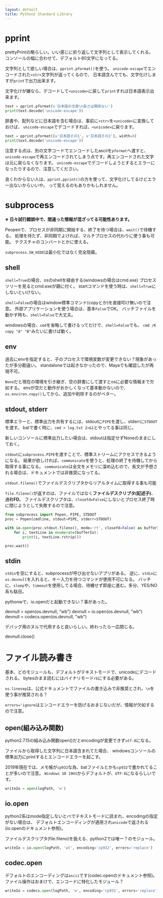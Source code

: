 ```yaml
---
layout: default
title: Python2 Standard Library
---
```


<!-- # Python Standard Library -->

# pprint

prettyPrintの略らしい。いい感じに折り返して文字列として表示してくれる。
コンソールの幅に合わせて、デフォルト80文字になってる。

文字列として欲しい場合は、`pprint.pformat()`を使う。
`unicode-escape`でエンコードされた`<str>`文字列が返ってくるので、
日本語含んでても、文字化けしますが`print`で出力出来ます。

文字化けが嫌なら、デコードして`<unicode>`に戻して`print`すれば日本語表示出来ます。

``` python
text = pprint.pformat(u'日本語の文章\n長さは関係ない')
print(text.decode('unicode-escape'))
```

辞書や、配列などに日本語を含む場合は、事前に`<str>`を`<unicode>`に変換しておけば、
`unicode-escape`でデコードすれば、`<unicode>`に戻ります。

``` python
text = pprint.pformat([u'日本語その1', u'日本語その2'], width=0)
print(text.decode('unicode-escape'))
```

注意する点は、別の文字コードでエンコードしたasciiを`pformat`へ渡すと、
`unicode-escape`で再エンコードされてしまう点です。再エンコードされた文字は元に戻らなくなります。
`unicode-escape`でデコードしようとするとエラーになったりするので、注意してください。

良くわからない人は、`pprint.pprint()`の方を使って、文字化けしてるけどエラー出ないからいいや。
って覚えるのもありかもしれません。

# subprocess

**※ 日々試行錯誤中で、間違った情報が混ざってる可能性あります。**

Peopenで、プロセスが非同期に開始する、終了を待つ場合は、`wait()`で待機する。
処理を待たず、非同期でよければ、マルチプロセスの代わりに使う事も可能。
テクスチャのコンバートとかに使える。

`subprocess.SW_HIDE`は最小化ではなく完全隠蔽。

## shell

`shell=True`の場合、osのshellを経由する(windowsの場合はcmd.exe)
プロセスツリーを見るとcmd.exeが親に付く。
startコマンドを使う時は、`shell=True`にしないといけない。

`shell=False`の場合はwindow標準コマンド(copyとか)を直接叩け無いので注意。
外部アプリケーションを使う場合は、基本`False`でOK。
バッチファイルを動かす時も、`shell=False`で大丈夫。

windowsの場合、`cmd`を省略して書けるってだけで、`shell=False`でも、
`cmd /K copy "A" "B"`みたいに書けば動く。

## env

過去にenvを指定すると、子のプロセスで環境変数が変更できない？現象があったが多分勘違い。
standaloneでは起きなかったので、Mayaでも確認したが再現不可。

`None`だと現在の環境を引き継ぎ、空の辞書にして渡すとosに必要な情報まで欠如する。
envが空だと動作がおかしくなって基本動かないので、
`os.environ.copy()`してから、追加や削除するのがベター。

## stdout, stderr

標準エラーと、標準出力を共有するには、stdoutに`PIPE`を渡し、stderrに`STDOUT`を渡す。
batで書く時に、`cmd > log.txt 2>&1`とやってる事は同じ。

新しいコンソールに標準出力したい場合は、stdoutは指定せずNoneのままにしておく。

`stdout`に`subprocess.PIPE`を渡すことで、標準ストリームにアクセスできるようになる。
結果が欲しければ、`communicate`を使うと、処理の終了を待機してから取得する事になる。
`communicate`は全文をメモリに溜め込むので、長文が予想される場合は、ドキュメントでは非推奨になってる。

`stdout.fileno()`でファイルデスクリプタからリアルタイムに取得する事も可能

`file.fileno()`が返すのは、ファイルではなく**ファイルデスクリプタ(記述子)**、通称**FD**。
ファイルデスクリプタは、`closefd=False`にしないとプロセス終了時に閉じようとして失敗するので注意。

```python
from subprocess import Popen, PIPE, STDOUT
proc = Popen(cmdline, stdout=PIPE, stderr=STDOUT)

with io.open(proc.stdout.fileno(), mode='rt', closefd=False) as bufferIo:
    for i, textLine in enumerate(bufferIo):
        print(i, textLine.rstrip())

proc.wait()
```

## stdin

`stdin`を空にすると、subprocessが呼び出せないアプリがある。
逆に、`stdin`に`os.devnull`を入れると、キー入力を待つコマンドが使用不可になる。
バッチに、`sleep`や、`timeout`を使用してる場合、待機せず即座に進む。多分、YES/NO系も駄目。

pythonwで、io.openだと起動できない？事があった。

devnull = open(os.devnull, "wb")
devnull = io.open(os.devnull, "wb")
devnull = codecs.open(os.devnull, "wb")

デバッグ用のヌルで代用すると良いらしい。終わったら一応閉じる。

devnull.close()

# ファイル読み書き

基本、どのモジュールも、デフォルトがテキストモードで、unicodeにデコードされる。
bytesのまま読むにはバイナリモード`rb`にする必要がある。

`os.linesep`は、公式ドキュメントでファイルの書き込みで非推奨とされ、`\n`を使う事が推奨される？

`errors='ignore`はエンコードエラーを防げるおまじないだが、情報が欠如するので注意。

## open(組み込み関数)

python2.7.15の組み込み関数open()だとencodingが変更できず`utf-8`になる。

ファイルから取得した文字列に日本語含まれてた場合、
windowsコンソールの標準出力にprintするとエンコードエラーを起こす。

2019年現在では、メモ帳が`cp932`な為、batファイルとかも`cp932`で書かれてることが多いので注意。
`Windows 10 19H1`からデフォルトが、`UTF-8`になるらしいです。

```python
writeIo = open(logPath, 'w')
```

## io.open

python2系はmode指定しないと`rt`でテキストモードに読まれ、encodingの指定がない場合は、
デフォルトエンコーディングが適用され`unicode`で返される(io.openのドキュメント参照)。

ファイルデスクリプタ(file.fileno)を扱える、python2では唯一？のモジュール。

```python
writeIo = io.open(logPath, 'wt', encoding='cp932', errors='replace')
```

## codec.open

デフォルトのエンコーディングは`ascii`です(codec.openのドキュメント参照)。
ファイル操作はおまけで、エンコードに特化したモジュール？

```python
writeIo = codecs.open(logPath, 'w', encoding='cp932', errors='replace')
```
